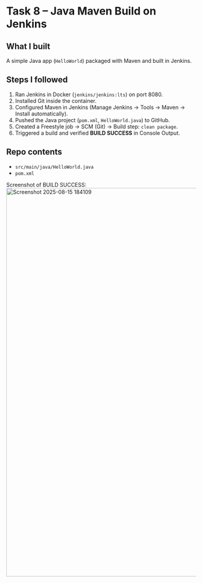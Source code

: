 # Task 8 – Java Maven Build on Jenkins

## What I built
A simple Java app (`HelloWorld`) packaged with Maven and built in Jenkins.

## Steps I followed
1. Ran Jenkins in Docker (`jenkins/jenkins:lts`) on port 8080.
2. Installed Git inside the container.
3. Configured Maven in Jenkins (Manage Jenkins → Tools → Maven → Install automatically).
4. Pushed the Java project (`pom.xml`, `HelloWorld.java`) to GitHub.
5. Created a Freestyle job → SCM (Git) → Build step: `clean package`.
6. Triggered a build and verified **BUILD SUCCESS** in Console Output.

## Repo contents
- `src/main/java/HelloWorld.java`
- `pom.xml`

Screenshot of BUILD SUCCESS:
<img width="1916" height="1028" alt="Screenshot 2025-08-15 184109" src="https://github.com/user-attachments/assets/f6046546-6479-4bc3-b4ef-3f9f3a650ba9" />

